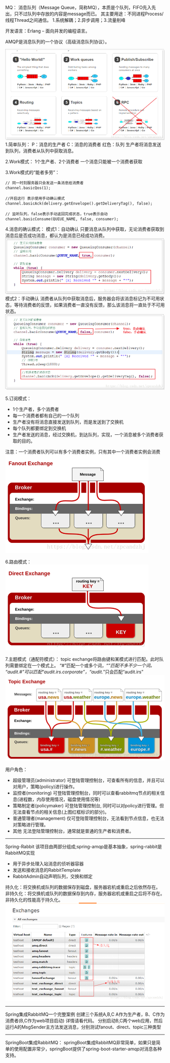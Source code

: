 MQ：
消息队列（Message Queue，简称MQ），本质是个队列，FIFO先入先出，只不过队列中存放的内容是message而已。
其主要用途：不同进程Process/线程Thread之间通信。
1.系统解耦；2.异步调用；3.流量削峰

开发语言：Erlang – 面向并发的编程语言。

AMQP是消息队列的一个协议（高级消息队列协议）。

![5种队列](./mq-img/5种队列.png "5种队列")
1.简单队列：
P：消息的生产者
C：消息的消费者
红色：队列
生产者将消息发送到队列，消费者从队列中获取消息。

2.Work模式：
1个生产者、2个消费者
一个消息只能被一个消费者获取

3.Work模式的“能者多劳”：
```
// 同一时刻服务器只会发送一条消息给消费者
channel.basicQos(1);

//开启这行 表示使用手动确认模式
channel.basicAck(delivery.getEnvelope().getDeliveryTag(), false);

// 监听队列，false表示手动返回完成状态，true表示自动
channel.basicConsume(QUEUE_NAME, false, consumer);
```

4.消息的确认模式：
模式1：自动确认
只要消息从队列中获取，无论消费者获取到消息后是否成功消息，都认为是消息已经成功消费。
![自动模式](./mq-img/自动模式.png "自动模式")
模式2：手动确认
消费者从队列中获取消息后，服务器会将该消息标记为不可用状态，等待消费者的反馈，如果消费者一直没有反馈，那么该消息将一直处于不可用状态。
![手动模式](./mq-img/手动模式.png "手动模式")

5.订阅模式：
- 1个生产者，多个消费者
- 每一个消费者都有自己的一个队列
- 生产者没有将消息直接发送到队列，而是发送到了交换机
- 每个队列都要绑定到交换机
- 生产者发送的消息，经过交换机，到达队列，实现，一个消息被多个消费者获取的目的。

注意：一个消费者队列可以有多个消费者实例，只有其中一个消费者实例会消费
![订阅模式](./mq-img/订阅模式.png "订阅模式")

6.路由模式：
![路由模式](./mq-img/路由模式.png "路由模式")

7.主题模式（通配符模式）：
topic exchange将路由键和某模式进行匹配。此时队列需要绑定在一个模式上。
“#”匹配一个或多个词，“*”匹配不多不少一个词。
“audit.#”可以匹配“audit.irs.corporate”，“audit.*”只会匹配“audit.irs”
![主题模式](./mq-img/主题模式.png "主题模式")


用户角色：
- 超级管理员(administrator)
可登陆管理控制台，可查看所有的信息，并且可以对用户，策略(policy)进行操作。
- 监控者(monitoring)
可登陆管理控制台，同时可以查看rabbitmq节点的相关信息(进程数，内存使用情况，磁盘使用情况等)
- 策略制定者(policymaker)
可登陆管理控制台, 同时可以对policy进行管理。但无法查看节点的相关信息(上图红框标识的部分)。
- 普通管理者(management)
仅可登陆管理控制台，无法看到节点信息，也无法对策略进行管理。
- 其他
无法登陆管理控制台，通常就是普通的生产者和消费者。

---
Spring-Rabbit
该项目由两部分组成;spring-amqp是基本抽象，spring-rabbit是RabbitMQ实现
- 用于异步处理入站消息的侦听器容器
- 发送和接收消息的RabbitTemplate
- RabbitAdmin自动声明队列，交换和绑定

持久化：将交换机或队列的数据保存到磁盘，服务器宕机或重启之后依然存在。
非持久化：将交换机或队列的数据保存到内存，服务器宕机或重启之后将不存在。
非持久化的性能高于持久化。
![持久化交换机和队列](./mq-img/持久化交换机和队列.png "持久化交换机和队列")

---

Spring集成RabbitMQ一个完整案例
创建三个系统A,B,C
A作为生产者，B、C作为消费者(B,C作为web项目启动)
详情请看代码。
分别启动B,C两个web应用，然后运行A的MsgSender主方法发送消息，分别测试fanout、direct、topic三种类型

---
SpringBoot集成RabbitMQ：
springBoot集成RabbitMQ非常简单，如果只是简单的使用配置非常少，springBoot提供了spring-boot-starter-amqp对消息各种支持。


